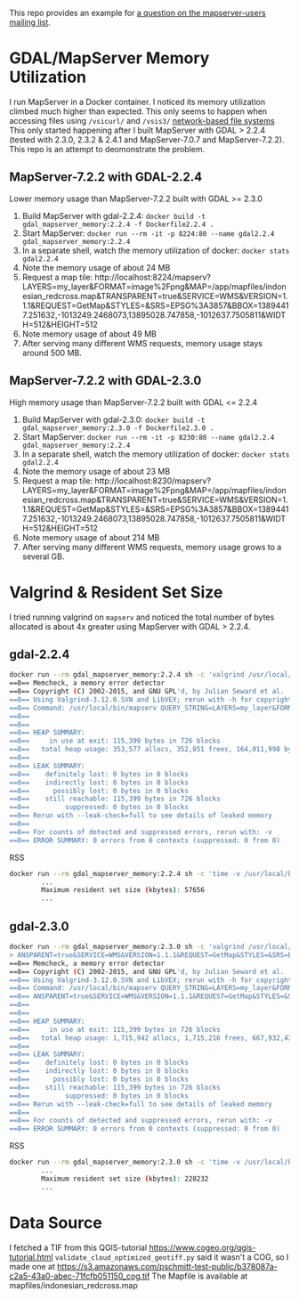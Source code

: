 This repo provides an example for [a question on the mapserver-users mailing list](https://lists.osgeo.org/pipermail/mapserver-users/2019-March/081076.html).

# GDAL/MapServer Memory Utilization

I run MapServer in a Docker container. I noticed its memory
utilization climbed much higher than expected. This only seems to
happen when accessing files using `/vsicurl/` and `/vsis3/`
[network-based file systems](https://www.gdal.org/gdal_virtual_file_systems.html)
This only started happening after I built MapServer with GDAL > 2.2.4
(tested with 2.3.0, 2.3.2 & 2.4.1 and MapServer-7.0.7 and
MapServer-7.2.2). This repo is an attempt to deomonstrate the problem.

## MapServer-7.2.2 with GDAL-2.2.4 

Lower memory usage than MapServer-7.2.2 built with GDAL >= 2.3.0

1. Build MapServer with gdal-2.2.4: ```docker build -t gdal_mapserver_memory:2.2.4 -f Dockerfile2.2.4 .```
1. Start MapServer: ```docker run --rm -it -p 8224:80 --name gdal2.2.4 gdal_mapserver_memory:2.2.4```
2. In a separate shell, watch the memory utilization of docker: ```docker stats gdal2.2.4```
3. Note the memory usage of about 24 MB
4. Request a map tile: http://localhost:8224/mapserv?LAYERS=my_layer&FORMAT=image%2Fpng&MAP=/app/mapfiles/indonesian_redcross.map&TRANSPARENT=true&SERVICE=WMS&VERSION=1.1.1&REQUEST=GetMap&STYLES=&SRS=EPSG%3A3857&BBOX=13894417.251632,-1013249.2468073,13895028.747858,-1012637.7505811&WIDTH=512&HEIGHT=512
5. Note memory usage of about 49 MB
6. After serving many different WMS requests, memory usage stays around 500 MB.


## MapServer-7.2.2 with GDAL-2.3.0

High memory usage than MapServer-7.2.2 built with GDAL <= 2.2.4

1. Build MapServer with gdal-2.3.0: ```docker build -t gdal_mapserver_memory:2.3.0 -f Dockerfile2.3.0 .```
1. Start MapServer: ```docker run --rm -it -p 8230:80 --name gdal2.2.4 gdal_mapserver_memory:2.2.4```
2. In a separate shell, watch the memory utilization of docker: ```docker stats gdal2.2.4```
3. Note the memory usage of about 23 MB
4. Request a map tile: http://localhost:8230/mapserv?LAYERS=my_layer&FORMAT=image%2Fpng&MAP=/app/mapfiles/indonesian_redcross.map&TRANSPARENT=true&SERVICE=WMS&VERSION=1.1.1&REQUEST=GetMap&STYLES=&SRS=EPSG%3A3857&BBOX=13894417.251632,-1013249.2468073,13895028.747858,-1012637.7505811&WIDTH=512&HEIGHT=512
5. Note memory usage of about 214 MB
6. After serving many different WMS requests, memory usage grows to a several GB.


# Valgrind & Resident Set Size
I tried running valgrind on `mapserv` and noticed the total number of
bytes allocated is about 4x greater using MapServer with GDAL > 2.2.4.

## gdal-2.2.4

```bash
docker run --rm gdal_mapserver_memory:2.2.4 sh -c 'valgrind /usr/local/bin/mapserv QUERY_STRING="LAYERS=my_layer&FORMAT=image%2Fpng&MAP=/app/mapfiles/indonesian_redcross.map&TRANSPARENT=true&SERVICE=WMS&VERSION=1.1.1&REQUEST=GetMap&STYLES=&SRS=EPSG%3A3857&BBOX=13894417.251632,-1013249.2468073,13895028.747858,-1012637.7505811&WIDTH=512&HEIGHT=512" > /dev/null'
==8== Memcheck, a memory error detector
==8== Copyright (C) 2002-2015, and GNU GPL'd, by Julian Seward et al.
==8== Using Valgrind-3.12.0.SVN and LibVEX; rerun with -h for copyright info
==8== Command: /usr/local/bin/mapserv QUERY_STRING=LAYERS=my_layer&FORMAT=image%2Fpng&MAP=/app/mapfiles/indonesian_redcross.map&TRANSPARENT=true&SERVICE=WMS&VERSION=1.1.1&REQUEST=GetMap&STYLES=&SRS=EPSG%3A3857&BBOX=13894417.251632,-1013249.2468073,13895028.747858,-1012637.7505811&WIDTH=512&HEIGHT=512
==8==
==8==
==8== HEAP SUMMARY:
==8==     in use at exit: 115,399 bytes in 726 blocks
==8==   total heap usage: 353,577 allocs, 352,851 frees, 164,011,998 bytes allocated
==8==
==8== LEAK SUMMARY:
==8==    definitely lost: 0 bytes in 0 blocks
==8==    indirectly lost: 0 bytes in 0 blocks
==8==      possibly lost: 0 bytes in 0 blocks
==8==    still reachable: 115,399 bytes in 726 blocks
==8==         suppressed: 0 bytes in 0 blocks
==8== Rerun with --leak-check=full to see details of leaked memory
==8==
==8== For counts of detected and suppressed errors, rerun with: -v
==8== ERROR SUMMARY: 0 errors from 0 contexts (suppressed: 0 from 0)
```

RSS
```bash
docker run --rm gdal_mapserver_memory:2.2.4 sh -c 'time -v /usr/local/bin/mapserv QUERY_STRING="LAYERS=my_layer&FORMAT=image%2Fpng&MAP=/app/mapfiles/indonesian_redcross.map&TRANSPARENT=true&SERVICE=WMS&VERSION=1.1.1&REQUEST=GetMap&STYLES=&SRS=EPSG%3A3857&BBOX=13894417.251632,-1013249.2468073,13895028.747858,-1012637.7505811&WIDTH=512&HEIGHT=512" > /dev/null'
        ...
        Maximum resident set size (kbytes): 57656
		...
```

## gdal-2.3.0

```bash
docker run --rm gdal_mapserver_memory:2.3.0 sh -c 'valgrind /usr/local/bin/mapserv QUERY_STRING="LAYERS=my_layer&FORMAT=image%2Fpng&MAP=/app/mapfiles/indonesian_redcross.map&TR
> ANSPARENT=true&SERVICE=WMS&VERSION=1.1.1&REQUEST=GetMap&STYLES=&SRS=EPSG%3A3857&BBOX=13894417.251632,-1013249.2468073,13895028.747858,-1012637.7505811&WIDTH=512&HEIGHT=512" > /dev/null'
==8== Memcheck, a memory error detector
==8== Copyright (C) 2002-2015, and GNU GPL'd, by Julian Seward et al.
==8== Using Valgrind-3.12.0.SVN and LibVEX; rerun with -h for copyright info
==8== Command: /usr/local/bin/mapserv QUERY_STRING=LAYERS=my_layer&FORMAT=image%2Fpng&MAP=/app/mapfiles/indonesian_redcross.map&TR
==8== ANSPARENT=true&SERVICE=WMS&VERSION=1.1.1&REQUEST=GetMap&STYLES=&SRS=EPSG%3A3857&BBOX=13894417.251632,-1013249.2468073,13895028.747858,-1012637.7505811&WIDTH=512&HEIGHT=512
==8==
==8==
==8== HEAP SUMMARY:
==8==     in use at exit: 115,399 bytes in 726 blocks
==8==   total heap usage: 1,715,942 allocs, 1,715,216 frees, 667,932,430 bytes allocated
==8==
==8== LEAK SUMMARY:
==8==    definitely lost: 0 bytes in 0 blocks
==8==    indirectly lost: 0 bytes in 0 blocks
==8==      possibly lost: 0 bytes in 0 blocks
==8==    still reachable: 115,399 bytes in 726 blocks
==8==         suppressed: 0 bytes in 0 blocks
==8== Rerun with --leak-check=full to see details of leaked memory
==8==
==8== For counts of detected and suppressed errors, rerun with: -v
==8== ERROR SUMMARY: 0 errors from 0 contexts (suppressed: 0 from 0)
```

RSS
```bash
docker run --rm gdal_mapserver_memory:2.3.0 sh -c 'time -v /usr/local/bin/mapserv QUERY_STRING="LAYERS=my_layer&FORMAT=image%2Fpng&MAP=/app/mapfiles/indonesian_redcross.map&TRANSPARENT=true&SERVICE=WMS&VERSION=1.1.1&REQUEST=GetMap&STYLES=&SRS=EPSG%3A3857&BBOX=13894417.251632,-1013249.2468073,13895028.747858,-1012637.7505811&WIDTH=512&HEIGHT=512" > /dev/null'
        ...
        Maximum resident set size (kbytes): 228232
		...
```

# Data Source

I fetched a TIF from this QGIS-tutorial https://www.cogeo.org/qgis-tutorial.html  `validate_cloud_optimized_geotiff.py` said it wasn't a COG, so I made one at https://s3.amazonaws.com/pschmitt-test-public/b378087a-c2a5-43a0-abec-71fcfb051150_cog.tif
The Mapfile is available at mapfiles/indonesian_redcross.map
